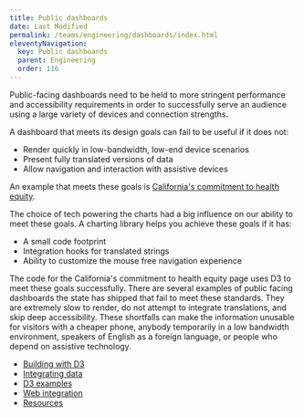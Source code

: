 ```yaml
---
title: Public dashboards
date: Last Modified 
permalink: /teams/engineering/dashboards/index.html
eleventyNavigation:
  key: Public dashboards
  parent: Engineering
  order: 116
---
```


Public-facing dashboards need to be held to more stringent performance and accessibility requirements in order to successfully serve an audience using a large variety of devices and connection strengths.

A dashboard that meets its design goals can fail to be useful if it does not:

* Render quickly in low-bandwidth, low-end device scenarios
* Present fully translated versions of data
* Allow navigation and interaction with assistive devices

An example that meets these goals is [California's commitment to health equity](https://covid19.ca.gov/equity/).

The choice of tech powering the charts had a big influence on our ability to meet these goals. A charting library helps you achieve these goals if it has:

* A small code footprint
* Integration hooks for translated strings
* Ability to customize the mouse free navigation experience

The code for the California's commitment to health equity page uses D3 to meet these goals successfully. There are several examples of public facing dashboards the state has shipped that fail to meet these standards. They are extremely slow to render, do not attempt to integrate translations, and skip deep accessibility. These shortfalls can make the information unusable for visitors with a cheaper phone, anybody temporarily in a low bandwidth environment, speakers of English as a foreign language, or people who depend on assistive technology.

* [Building with D3](./02_building_with_d3.md)
* [Integrating data](./03_data_integration.md)
* [D3 examples](./04_examples_d3.md)
* [Web integration](./05_web_integration.md)
* [Resources](./06_resources.md)
